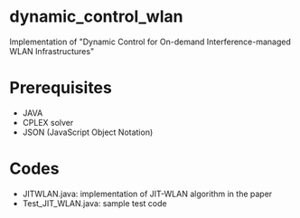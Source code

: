 # dynamic_control_wlan
Implementation of "Dynamic Control for On-demand Interference-managed WLAN Infrastructures"

# Prerequisites
- JAVA
- CPLEX solver
- JSON (JavaScript Object Notation)

# Codes
- JITWLAN.java: implementation of JIT-WLAN algorithm in the paper
- Test_JIT_WLAN.java: sample test code
